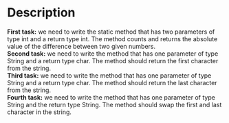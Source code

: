 # Description
**First task:** we need to write the static method that has two parameters of type int and a return type int. The method counts and returns the absolute value of the difference between two given numbers.\
**Second task:** we need to write the method that has one parameter of type String and a return type char. The method should return the first character from the string.\
**Third task:** we need to write the method that has one parameter of type String and a return type char. The method should return the last character from the string.\
**Fourth task:** we need to write the method that has one parameter of type String and the return type String. The method should swap the first and last character in the string.